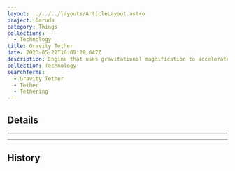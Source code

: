 ```yaml
---
layout: ../../../layouts/ArticleLayout.astro
project: Garuda
category: Things
collections:
  - Technology
title: Gravity Tether
date: 2023-05-22T16:09:28.047Z
description: Engine that uses gravitational magnification to accelerate an object.
collection: Technology
searchTerms:
  - Gravity Tether
  - Tether
  - Tethering
---
```

## Details

[use double horizontal rule to add a details pane]::
_____
_____

## History
